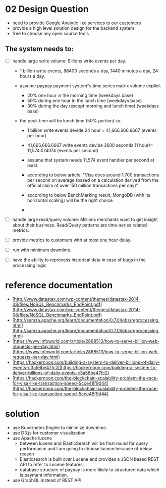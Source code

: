 # 02 Design Question
- need to provide Google Analytic like services to our customers
- provide a high level solution design for the backend system
- free to choose any open source tools

## The system needs to:

 - [ ] handle large write volume: Billions write events per day.
     
     - 1 billion write events, 86400 seconds a day, 1440 minutes a day, 24 hours a day.
     - assume paypay payment system"s time series matrix volume explicit 
        - 20% one hour in the morning time (weekdays base)
        - 50% during one hour in the lunch time (weekdays base)
        - 30% during the day (except morning and lunch time) (weekdays base)
        
     - the peak time will be lunch time (50% portion) so 
        - 1 billion write events devide 24 hour = 41,666,666.6667 (events per hour)
        - 41,666,666.6667 write events devide 3600 seconds (1 hour)= 11,574.074074 (events per second)
        - assume that system needs 11,574 event handler per second at least. 
        - according to below article, "Visa does around 1,700 transactions per second on average (based on a calculation derived from the official claim of over 150 million transactions per day)"
        
        - according to below BenchMarking result, MongoDB (with its horizontal scaling) will be the right choice. 
        - .  
        
        
     
 - [ ] handle large read/query volume: Millions merchants want to get insight about their business. 
  Read/Query patterns are time-series related metrics.
 - [ ] provide metrics to customers with at most one hour delay.
 - [ ] run with minimum downtime.
 - [ ] have the ability to reprocess historical data in case of bugs in the processing logic
 
  
# reference documentation
  - [http://www.datastax.com/wp-content/themes/datastax-2014-08/files/NoSQL_Benchmarks_EndPoint.pdf](http://www.datastax.com/wp-content/themes/datastax-2014-08/files/NoSQL_Benchmarks_EndPoint.pdf)
  - [http://samza.apache.org/learn/documentation/0.7.0/jobs/reprocessing.html](http://samza.apache.org/learn/documentation/0.7.0/jobs/reprocessing.html)
  -  [https://www.infoworld.com/article/2868513/how-to-serve-billion-web-requests-per-day.html](https://www.infoworld.com/article/2868513/how-to-serve-billion-web-requests-per-day.html)
  - [https://hackernoon.com/building-a-system-to-deliver-billions-of-daily-events-c3a56be47fc2](https://hackernoon.com/building-a-system-to-deliver-billions-of-daily-events-c3a56be47fc2)
  - [https://hackernoon.com/the-blockchain-scalability-problem-the-race-for-visa-like-transaction-speed-5cce48f9d44](https://hackernoon.com/the-blockchain-scalability-problem-the-race-for-visa-like-transaction-speed-5cce48f9d44)
  
# solution
 - use Kubernetes Engine to minimize downtime.
 - use D3.js for customer visualization.
 - use Apache lucene 
     - between lucene and ElasticSearch will be final round for query performance and I am going to choose lucene because of below reason
     - Elasticsearch is built over Lucene and provides a JSON based REST API to refer to Lucene features.
     - database structure of paypay is more likely to structured data which is payment information.
 - use GraphQL instead of REST API
 
